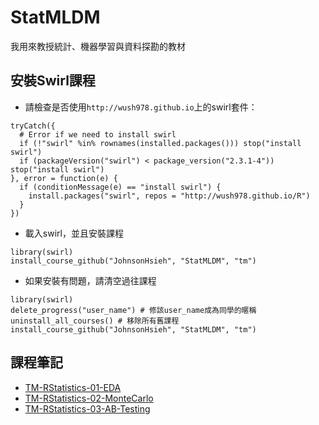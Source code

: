 # StatMLDM

我用來教授統計、機器學習與資料探勘的教材

## 安裝Swirl課程

- 請檢查是否使用`http://wush978.github.io`上的swirl套件：

```
tryCatch({
  # Error if we need to install swirl
  if (!"swirl" %in% rownames(installed.packages())) stop("install swirl")
  if (packageVersion("swirl") < package_version("2.3.1-4")) stop("install swirl")
}, error = function(e) {
  if (conditionMessage(e) == "install swirl") {
    install.packages("swirl", repos = "http://wush978.github.io/R")
  }
})
```

- 載入swirl，並且安裝課程
```
library(swirl)
install_course_github("JohnsonHsieh", "StatMLDM", "tm")
```

- 如果安裝有問題，請清空過往課程
```
library(swirl)
delete_progress("user_name") # 修該user_name成為同學的暱稱
uninstall_all_courses() # 移除所有舊課程
install_course_github("JohnsonHsieh", "StatMLDM", "tm")
```

## 課程筆記
- [TM-RStatistics-01-EDA](https://JohnsonHsieh.github.io/StatMLDM/note/TM-RStatistics-01-EDA.html)
- [TM-RStatistics-02-MonteCarlo](https://JohnsonHsieh.github.io/StatMLDM/note/TM-RStatistics-02-MonteCarlo.html)
- [TM-RStatistics-03-AB-Testing](https://JohnsonHsieh.github.io/StatMLDM/note/TM-RStatistics-03-AB-Testing.html)
